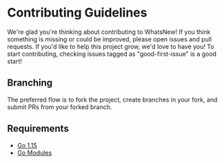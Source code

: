 # Contributing Guidelines

We're glad you're thinking about contributing to WhatsNew! If you think something is missing or could be improved, please open issues and pull requests. If you'd like to help this project grow, we'd love to have you! To start contributing, checking issues tagged as "good-first-issue" is a good start!

## Branching

The preferred flow is to fork the project, create branches in your fork, and submit PRs from your forked branch.

## Requirements

* [Go 1.15](https://golang.org/dl/)
* [Go Modules](https://blog.golang.org/using-go-modules)
